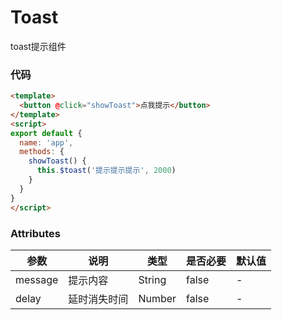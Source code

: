 # Toast
toast提示组件

### 代码
```html
<template>
  <button @click="showToast">点我提示</button>
</template>
<script>
export default {
  name: 'app',
  methods: {
    showToast() {
      this.$toast('提示提示提示', 2000)
    }
  }
}
</script>
```

### Attributes
| 参数 | 说明 | 类型 | 是否必要 | 默认值 |
| --- | --- | --- | --- | --- |
| message | 提示内容 | String | false | - |
| delay | 延时消失时间 | Number | false | - |